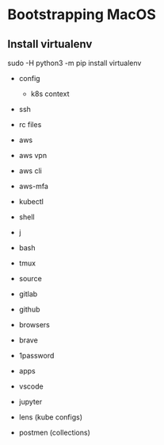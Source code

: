 # Bootstrapping MacOS

## Install virtualenv
sudo -H python3 -m pip install virtualenv

* config 
  * k8s context
 * ssh
 * rc files
  
* aws
 * aws vpn
 * aws cli
 * aws-mfa
 * kubectl

* shell
 * j
 * bash
 * tmux

* source
 * gitlab
 * github

* browsers
 * brave
 * 1password

* apps
 * vscode
 * jupyter
 * lens (kube configs)
 * postmen (collections)
